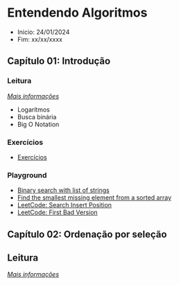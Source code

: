 # Entendendo Algoritmos
- Inicio: 24/01/2024
- Fim: xx/xx/xxxx

## Capítulo 01: Introdução
### Leitura
_[Mais informações](./chapters/chapter_01/README.md)_

- Logarítmos
- Busca binária
- Big O Notation

### Exercícios
- [Exercícios](./chapters/chapter_01/exercises.md)

### Playground
- [Binary search with list of strings](./chapters//chapter_01/playground/colts-qb-jersey/binary_search_names.c)
- [Find the smallest missing element from a sorted array](./chapters/chapter_01/playground/smallest-missing/README.md)
- [LeetCode: Search Insert Position](./chapters/chapter_01/playground/search-insert-position/README.md)
- [LeetCode: First Bad Version](./chapters/chapter_01/playground/first-bad-version/README.md)


## Capítulo 02: Ordenação por seleção
## Leitura
_[Mais informações](./chapters/chapter_02/README.md)_